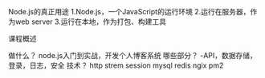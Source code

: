 Node.js的真正用途
1.Node.js，一个JavaScript的运行环境
2.运行在服务器，作为web server
3.运行在本地，作为打包、构建工具

课程概述

做什么？ node.js入门到实战，开发个人博客系统
哪些部分？ -API，数据存储，登录，日志，安全
技术？ http strem session mysql redis ngix pm2
